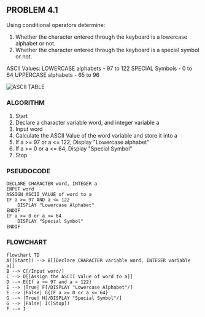 ## PROBLEM 4.1
Using conditional operators determine:
1. Whether the character entered through the keyboard is a lowercase alphabet or not.
2. Whether the character entered through the keyboard is a special symbol or not.

ASCII Values:
LOWERCASE alphabets - 97 to 122
SPECIAL Symbols - 0 to 64
UPPERCASE alphabets - 65 to 96

![ASCII TABLE](https://upload.wikimedia.org/wikipedia/commons/thumb/d/dd/ASCII-Table.svg/2522px-ASCII-Table.svg.png)


### ALGORITHM

1. Start
2. Declare a character variable word, and integer variable a
3. Input word
4. Calculate the ASCII Value of the word variable and store it into a
5. If a >= 97 or a <= 122, Display "Lowercase alphabet"
6. If a >= 0 or a <= 64, Display "Special Symbol"
7. Stop

### PSEUDOCODE

```pseudocode
DECLARE CHARACTER word, INTEGER a
INPUT word
ASSIGN ASCII_VALUE of word to a
IF a >= 97 AND a <= 122
    DISPLAY "Lowercase Alphabet"
ENDIF
IF a >= 0 or a <= 64
    DISPLAY "Special Symbol"
ENDIF
```

### FLOWCHART

```mermaid
flowchart TD
A([Start]) --> B[[Declare CHARACTER variable word, INTEGER variable a]]
B --> C[/Input word/]
C --> D[[Assign the ASCII Value of word to a]]
D --> E{If a >= 97 and a < 122}
E --> |True| F[/DISPLAY "Lowercase Alphabet"/]
E --> |False| G{IF a >= 0 or a <= 64}
G --> |True| H[/DISPLAY "Special Symbol"/]
G --> |False| I([Stop])
F --> I
```



